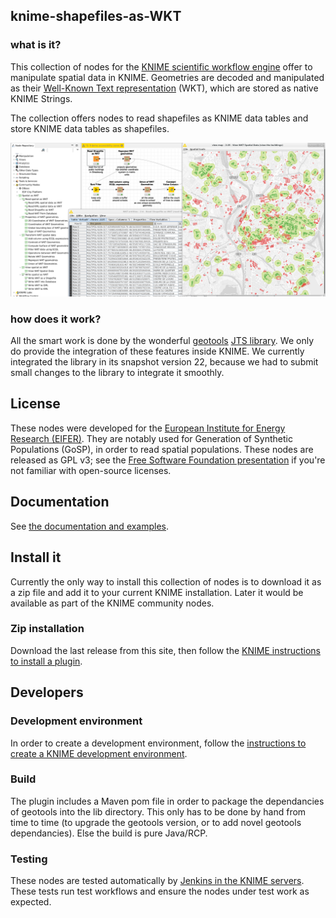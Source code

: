 ## knime-shapefiles-as-WKT

### what is it?

This collection of nodes for the [KNIME scientific workflow engine](https://en.wikipedia.org/wiki/KNIME)
offer to manipulate spatial data in KNIME. 
Geometries are decoded and manipulated as their [Well-Known Text representation](https://en.wikipedia.org/wiki/Well-known_text_representation_of_geometry) (WKT), which are stored as native KNIME Strings. 

The collection offers nodes to read shapefiles as KNIME data tables and store KNIME data tables as shapefiles.

![Screenshot of the spatial nodes](docs/capture_main.png)

### how does it work?

All the smart work is done by the wonderful [geotools](https://en.wikipedia.org/wiki/GeoTools) [JTS library](https://en.wikipedia.org/wiki/JTS_Topology_Suite).
We only do provide the integration of these features inside KNIME. 
We currently integrated the library in its snapshot version 22, because we had to submit small changes to the library to integrate it smoothly.


## License

These nodes were developed for the [European Institute for Energy Research (EIFER)](https://www.eifer.kit.edu/).
They are notably used for Generation of Synthetic Populations (GoSP), in order to read spatial populations. 
These nodes are released as GPL v3; see the [Free Software Foundation presentation](https://www.gnu.org/licenses/quick-guide-gplv3.en.html) if you're not familiar with open-source licenses.


## Documentation

See [the documentation and examples](https://samthiriot.github.io/knime-shapefiles-as-WKT/).


## Install it

Currently the only way to install this collection of nodes is to download it as a zip file and add it to your current KNIME installation.
Later it would be available as part of the KNIME community nodes.

### Zip installation

Download the last release from this site, then follow the [KNIME instructions to install a plugin](https://www.knime.com/downloads/update).


## Developers

### Development environment

In order to create a development environment, follow the [instructions to create a KNIME development environment](https://github.com/knime/knime-sdk-setup).

### Build

The plugin includes a Maven pom file in order to package the dependancies of geotools into the lib directory. 
This only has to be done by hand from time to time (to upgrade the geotools version, or to add novel geotools dependancies).
Else the build is pure Java/RCP. 

### Testing 

These nodes are tested automatically by [Jenkins in the KNIME servers](https://community.knime.org/jenkins/job/ch.res_ear.samthiriot.knime.shapefilesaswkt.update-trunk/). 
These tests run test workflows and ensure the nodes under test work as expected.
